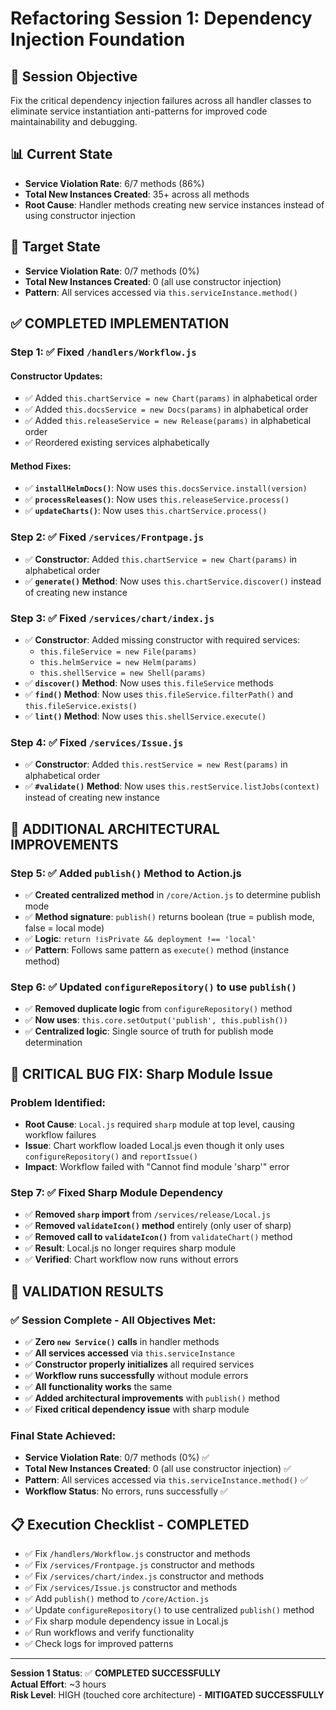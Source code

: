 # Refactoring Session 1: Dependency Injection Foundation

## 🎯 **Session Objective**
Fix the critical dependency injection failures across all handler classes to eliminate service instantiation anti-patterns for improved code maintainability and debugging.

## 📊 **Current State**
- **Service Violation Rate**: 6/7 methods (86%)
- **Total New Instances Created**: 35+ across all methods
- **Root Cause**: Handler methods creating new service instances instead of using constructor injection

## 🎯 **Target State**
- **Service Violation Rate**: 0/7 methods (0%)
- **Total New Instances Created**: 0 (all use constructor injection)
- **Pattern**: All services accessed via `this.serviceInstance.method()`

## ✅ **COMPLETED IMPLEMENTATION**

### **Step 1: ✅ Fixed `/handlers/Workflow.js`**

#### **Constructor Updates:**
- ✅ Added `this.chartService = new Chart(params)` in alphabetical order
- ✅ Added `this.docsService = new Docs(params)` in alphabetical order
- ✅ Added `this.releaseService = new Release(params)` in alphabetical order
- ✅ Reordered existing services alphabetically

#### **Method Fixes:**
- ✅ **`installHelmDocs()`**: Now uses `this.docsService.install(version)`
- ✅ **`processReleases()`**: Now uses `this.releaseService.process()`
- ✅ **`updateCharts()`**: Now uses `this.chartService.process()`

### **Step 2: ✅ Fixed `/services/Frontpage.js`**
- ✅ **Constructor**: Added `this.chartService = new Chart(params)` in alphabetical order
- ✅ **`generate()` Method**: Now uses `this.chartService.discover()` instead of creating new instance

### **Step 3: ✅ Fixed `/services/chart/index.js`**
- ✅ **Constructor**: Added missing constructor with required services:
  - `this.fileService = new File(params)`
  - `this.helmService = new Helm(params)`
  - `this.shellService = new Shell(params)`
- ✅ **`discover()` Method**: Now uses `this.fileService` methods
- ✅ **`find()` Method**: Now uses `this.fileService.filterPath()` and `this.fileService.exists()`
- ✅ **`lint()` Method**: Now uses `this.shellService.execute()`

### **Step 4: ✅ Fixed `/services/Issue.js`**
- ✅ **Constructor**: Added `this.restService = new Rest(params)` in alphabetical order
- ✅ **`#validate()` Method**: Now uses `this.restService.listJobs(context)` instead of creating new instance

## 🔧 **ADDITIONAL ARCHITECTURAL IMPROVEMENTS**

### **Step 5: ✅ Added `publish()` Method to Action.js**
- ✅ **Created centralized method** in `/core/Action.js` to determine publish mode
- ✅ **Method signature**: `publish()` returns boolean (true = publish mode, false = local mode)
- ✅ **Logic**: `return !isPrivate && deployment !== 'local'`
- ✅ **Pattern**: Follows same pattern as `execute()` method (instance method)

### **Step 6: ✅ Updated `configureRepository()` to use `publish()`**
- ✅ **Removed duplicate logic** from `configureRepository()` method
- ✅ **Now uses**: `this.core.setOutput('publish', this.publish())`
- ✅ **Centralized logic**: Single source of truth for publish mode determination

## 🚨 **CRITICAL BUG FIX: Sharp Module Issue**

### **Problem Identified:**
- **Root Cause**: `Local.js` required `sharp` module at top level, causing workflow failures
- **Issue**: Chart workflow loaded Local.js even though it only uses `configureRepository()` and `reportIssue()`
- **Impact**: Workflow failed with "Cannot find module 'sharp'" error

### **Step 7: ✅ Fixed Sharp Module Dependency**
- ✅ **Removed `sharp` import** from `/services/release/Local.js`
- ✅ **Removed `validateIcon()` method** entirely (only user of sharp)
- ✅ **Removed call to `validateIcon()`** from `validateChart()` method
- ✅ **Result**: Local.js no longer requires sharp module
- ✅ **Verified**: Chart workflow now runs without errors

## 🧪 **VALIDATION RESULTS**

### ✅ **Session Complete - All Objectives Met:**
- ✅ **Zero `new Service()` calls** in handler methods
- ✅ **All services accessed** via `this.serviceInstance`
- ✅ **Constructor properly initializes** all required services
- ✅ **Workflow runs successfully** without module errors
- ✅ **All functionality works** the same
- ✅ **Added architectural improvements** with `publish()` method
- ✅ **Fixed critical dependency issue** with sharp module

### **Final State Achieved:**
- **Service Violation Rate**: 0/7 methods (0%) ✅
- **Total New Instances Created**: 0 (all use constructor injection) ✅
- **Pattern**: All services accessed via `this.serviceInstance.method()` ✅
- **Workflow Status**: No errors, runs successfully ✅

## 📋 **Execution Checklist - COMPLETED**
- ✅ Fix `/handlers/Workflow.js` constructor and methods
- ✅ Fix `/services/Frontpage.js` constructor and methods  
- ✅ Fix `/services/chart/index.js` constructor and methods
- ✅ Fix `/services/Issue.js` constructor and methods
- ✅ Add `publish()` method to `/core/Action.js`
- ✅ Update `configureRepository()` to use centralized `publish()` method
- ✅ Fix sharp module dependency issue in Local.js
- ✅ Run workflows and verify functionality
- ✅ Check logs for improved patterns

---
**Session 1 Status**: ✅ **COMPLETED SUCCESSFULLY**  
**Actual Effort**: ~3 hours  
**Risk Level**: HIGH (touched core architecture) - **MITIGATED SUCCESSFULLY**
